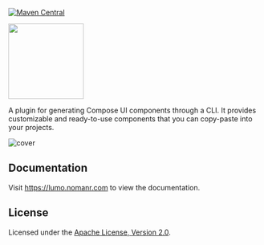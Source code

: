 [![Maven Central](https://img.shields.io/maven-central/v/com.nomanr/lumo)](https://search.maven.org/artifact/com.nomanr/lumo)

<a href="https://play.google.com/store/apps/details?id=com.nomanr.lumo.sample">
  <img src="https://github.com/user-attachments/assets/505530d4-3174-4e02-8013-53bd5ce7b7ef" width="150">
</a>

<br>

A plugin for generating Compose UI components through a CLI. It provides customizable and ready-to-use components that you can copy-paste into your projects.

![cover](https://github.com/user-attachments/assets/2fd3d27f-7cea-4b64-a9d7-16313d772402)

## Documentation

Visit https://lumo.nomanr.com to view the documentation.

## License

Licensed under the [Apache License, Version 2.0](http://www.apache.org/licenses/LICENSE-2.0).
